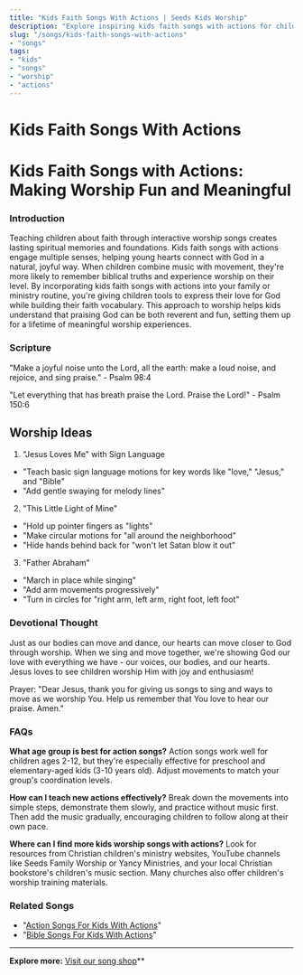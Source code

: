 ```yaml
---
title: "Kids Faith Songs With Actions | Seeds Kids Worship"
description: "Explore inspiring kids faith songs with actions for children's worship and faith development. Biblical music resources for families and ministry."
slug: "/songs/kids-faith-songs-with-actions"
- "songs"
tags:
- "kids"
- "songs"
- "worship"
- "actions"
---
```


# Kids Faith Songs With Actions

# Kids Faith Songs with Actions: Making Worship Fun and Meaningful

### Introduction
Teaching children about faith through interactive worship songs creates lasting spiritual memories and foundations. Kids faith songs with actions engage multiple senses, helping young hearts connect with God in a natural, joyful way. When children combine music with movement, they're more likely to remember biblical truths and experience worship on their level. By incorporating kids faith songs with actions into your family or ministry routine, you're giving children tools to express their love for God while building their faith vocabulary. This approach to worship helps kids understand that praising God can be both reverent and fun, setting them up for a lifetime of meaningful worship experiences.

### Scripture
"Make a joyful noise unto the Lord, all the earth: make a loud noise, and rejoice, and sing praise." - Psalm 98:4

"Let everything that has breath praise the Lord. Praise the Lord!" - Psalm 150:6

## Worship Ideas
1. "Jesus Loves Me" with Sign Language
- "Teach basic sign language motions for key words like "love," "Jesus," and "Bible"
- "Add gentle swaying for melody lines"

2. "This Little Light of Mine"
- "Hold up pointer fingers as "lights"
- "Make circular motions for "all around the neighborhood"
- "Hide hands behind back for "won't let Satan blow it out"

3. "Father Abraham"
- "March in place while singing"
- "Add arm movements progressively"
- "Turn in circles for "right arm, left arm, right foot, left foot"

### Devotional Thought
Just as our bodies can move and dance, our hearts can move closer to God through worship. When we sing and move together, we're showing God our love with everything we have - our voices, our bodies, and our hearts. Jesus loves to see children worship Him with joy and enthusiasm!

Prayer: "Dear Jesus, thank you for giving us songs to sing and ways to move as we worship You. Help us remember that You love to hear our praise. Amen."

### FAQs
**What age group is best for action songs?**
Action songs work well for children ages 2-12, but they're especially effective for preschool and elementary-aged kids (3-10 years old). Adjust movements to match your group's coordination levels.

**How can I teach new actions effectively?**
Break down the movements into simple steps, demonstrate them slowly, and practice without music first. Then add the music gradually, encouraging children to follow along at their own pace.

**Where can I find more kids worship songs with actions?**
Look for resources from Christian children's ministry websites, YouTube channels like Seeds Family Worship or Yancy Ministries, and your local Christian bookstore's children's music section. Many churches also offer children's worship training materials.

### Related Songs

- "[Action Songs For Kids With Actions](/songs/action-songs-for-kids-with-actions/)"
- "[Bible Songs For Kids With Actions](/songs/bible-songs-for-kids-with-actions/)"

---

**Explore more:** [Visit our song shop](https://seedskidsworship.com/shop)**

<!-- Schema Markup -->
<script type="application/ld+json">
{
  "@context": "https://schema.org",
  "@type": "MusicRecording",
  "name": "Kids Faith Songs With Actions",
  "byArtist": {
    "@type": "MusicGroup",
    "name": "Seeds Kids Worship"
  },
  "isFamilyFriendly": true,
  "url": "https://seedskidsworship.com/songs/kids-faith-songs-with-actions/"
}
</script>
